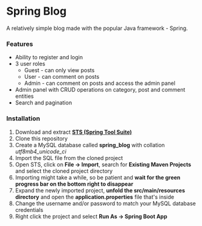 # Spring Blog

A relatively simple blog made with the popular Java framework - Spring.

### Features
* Ability to register and login
* 3 user roles
  * Guest - can only view posts
  * User - can comment on posts
  * Admin - can comment on posts and access the admin panel
* Admin panel with CRUD operations on category, post and comment entities
* Search and pagination

### Installation
1. Download and extract [**STS (Spring Tool Suite)**](https://spring.io/tools3/sts/all)
2. Clone this repository
3. Create a MySQL database called **spring_blog** with collation *utf8mb4_unicode_ci*
4. Import the SQL file from the cloned project
5. Open STS, click on **File -> Import**, search for **Existing Maven Projects** and select the cloned project directory
6. Importing might take a while, so be patient and **wait for the green progress bar on the bottom right to disappear**
7. Expand the newly imported project, **unfold the src/main/resources directory** and open the **application.properties** file that's inside
8. Change the username and/or password to match your MySQL database credentials
9. Right click the project and select **Run As -> Spring Boot App**